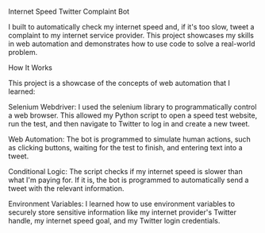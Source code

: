 Internet Speed Twitter Complaint Bot

I built to automatically check my internet speed and, if it's too slow, tweet a complaint to my internet service provider. This project showcases my skills in web automation and demonstrates how to use code to solve a real-world problem.

How It Works

This project is a showcase of the concepts of web automation that I learned:

Selenium Webdriver: I used the selenium library to programmatically control a web browser. This allowed my Python script to open a speed test website, run the test, and then navigate to Twitter to log in and create a new tweet.

Web Automation: The bot is programmed to simulate human actions, such as clicking buttons, waiting for the test to finish, and entering text into a tweet.

Conditional Logic: The script checks if my internet speed is slower than what I'm paying for. If it is, the bot is programmed to automatically send a tweet with the relevant information.

Environment Variables: I learned how to use environment variables to securely store sensitive information like my internet provider's Twitter handle, my internet speed goal, and my Twitter login credentials.
